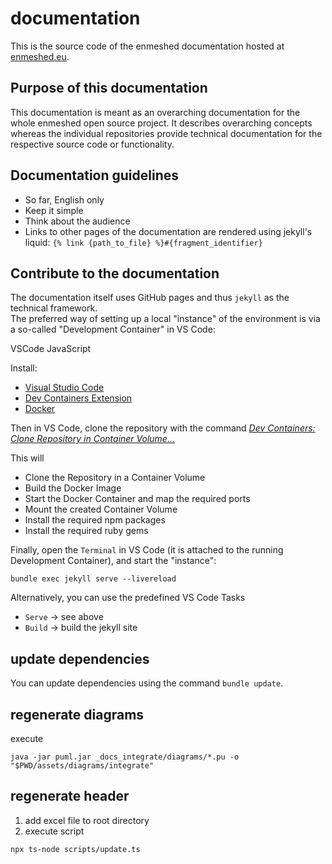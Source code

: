 # documentation

This is the source code of the enmeshed documentation hosted at [enmeshed.eu](https://enmeshed.eu).

## Purpose of this documentation

This documentation is meant as an overarching documentation for the whole enmeshed open source project. It describes overarching concepts whereas the individual repositories provide technical documentation for the respective source code or functionality.

## Documentation guidelines

- So far, English only
- Keep it simple
- Think about the audience
- Links to other pages of the documentation are rendered using jekyll's liquid:
  `{% link {path_to_file} %}#{fragment_identifier}`

## Contribute to the documentation

The documentation itself uses GitHub pages and thus `jekyll` as the technical framework.  
The preferred way of setting up a local "instance" of the environment is via a so-called "Development Container" in VS Code:

VSCode
JavaScript

Install:

- [Visual Studio Code](https://code.visualstudio.com/)
- [Dev Containers Extension](https://marketplace.visualstudio.com/items?itemName=ms-vscode-remote.remote-containers)
- [Docker](https://code.visualstudio.com/docs/remote/containers)

Then in VS Code, clone the repository with the command _[Dev Containers: Clone Repository in Container Volume...](https://code.visualstudio.com/docs/remote/containers-advanced#_use-clone-repository-in-container-volume)_

This will

- Clone the Repository in a Container Volume
- Build the Docker Image
- Start the Docker Container and map the required ports
- Mount the created Container Volume
- Install the required npm packages
- Install the required ruby gems

Finally, open the `Terminal` in VS Code (it is attached to the running Development Container), and start the "instance":

```shell
bundle exec jekyll serve --livereload
```

Alternatively, you can use the predefined VS Code Tasks

- `Serve` &rarr; see above
- `Build` &rarr; build the jekyll site

## update dependencies

You can update dependencies using the command `bundle update`.

## regenerate diagrams

execute

```shell
java -jar puml.jar _docs_integrate/diagrams/*.pu -o "$PWD/assets/diagrams/integrate"

```

## regenerate header

1. add excel file to root directory
2. execute script

```shell
npx ts-node scripts/update.ts
```
